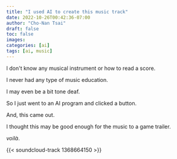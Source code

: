 ```yaml
---
title: "I used AI to create this music track"
date: 2022-10-26T00:42:36-07:00
author: "Cho-Nan Tsai"
draft: false
toc: false
images:
categories: [ai]
tags: [ai, music]
---
```

I don't know any musical instrument or how to read a score.

I never had any type of music education.

I may even be a bit tone deaf.

So I just went to an AI program and clicked a button.

And, this came out.

I thought this may be good enough for the music to a game trailer.

_voilà_.

{{< soundcloud-track 1368664150 >}}